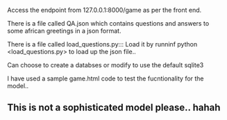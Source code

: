 Access the endpoint from 127.0.0.1:8000/game as per the front end.



There is a file called QA.json which contains questions and answers to some african greetings in a json format.

There is a file called load_questions.py::: 
Load it by runninf python <load_questions.py> to load up the json file..

Can choose to create a databses or modify to use the default sqlite3

I have used a sample game.html code to test the fucntionality for the model..

## This is not a sophisticated model please.. hahah
